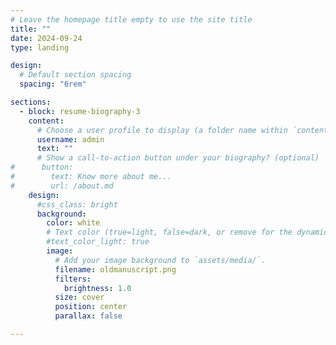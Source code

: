```yaml
---
# Leave the homepage title empty to use the site title
title: ""
date: 2024-09-24
type: landing

design:
  # Default section spacing
  spacing: "6rem"

sections:
  - block: resume-biography-3
    content:
      # Choose a user profile to display (a folder name within `content/authors/`)
      username: admin
      text: ""
      # Show a call-to-action button under your biography? (optional)
#      button:
#        text: Know more about me...
#        url: /about.md
    design:
      #css_class: bright
      background:
        color: white
        # Text color (true=light, false=dark, or remove for the dynamic theme color).
        #text_color_light: true
        image:
          # Add your image background to `assets/media/`.
          filename: oldmanuscript.png
          filters:
            brightness: 1.0
          size: cover
          position: center
          parallax: false

---
```

